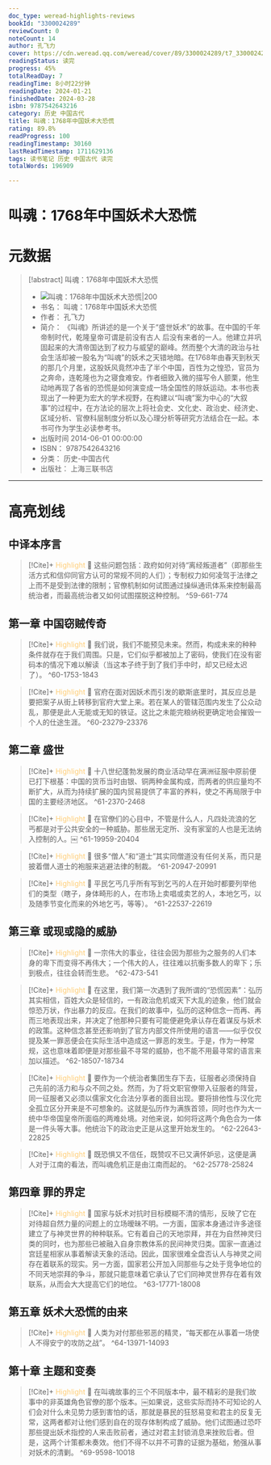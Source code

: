 ```yaml
---
doc_type: weread-highlights-reviews
bookId: "3300024289"
reviewCount: 0
noteCount: 14
author: 孔飞力
cover: https://cdn.weread.qq.com/weread/cover/89/3300024289/t7_3300024289.jpg
readingStatus: 读完
progress: 45%
totalReadDay: 7
readingTime: 8小时22分钟
readingDate: 2024-01-21
finishedDate: 2024-03-28
isbn: 9787542643216
category: 历史 中国古代
title: 叫魂：1768年中国妖术大恐慌
rating: 89.8%
readProgress: 100
readingTimestamp: 30160
lastReadTimestamp: 1711629136
tags: 读书笔记 历史 中国古代 读完
totalWords: 196909

---
```


# 叫魂：1768年中国妖术大恐慌

# 元数据
> [!abstract] 叫魂：1768年中国妖术大恐慌
> - ![ 叫魂：1768年中国妖术大恐慌|200](https://cdn.weread.qq.com/weread/cover/89/3300024289/t7_3300024289.jpg)
> - 书名： 叫魂：1768年中国妖术大恐慌
> - 作者： 孔飞力
> - 简介： 《叫魂》所讲述的是一个关于“盛世妖术”的故事。在中国的千年帝制时代，乾隆皇帝可谓是前没有古人 后没有来者的一人。他建立并巩固起来的大清帝国达到了权力与威望的巅峰。然而整个大清的政治与社会生活却被一股名为“叫魂”的妖术之天错地暗。在1768年由春天到秋天的那几个月里，这股妖风竟然冲击了半个中国，百性为之惶恐，官员为之奔命，连乾隆也为之寝食难安。作者细致入微的描写令人颤栗，他生动地再现了各省的恐慌是如何演变成一场全国性的除妖运动。本书也表现出了一种更为宏大的学术视野，在构建以“叫魂”案为中心的“大叙事”的过程中，在方法论的层次上将社会史、文化史、政治史、经济史、区域分析、官僚科层制度分析以及心理分析等研究方法结合在一起。本书可作为学生必读参考书。
> - 出版时间 2014-06-01 00:00:00
> - ISBN： 9787542643216
> - 分类： 历史-中国古代
> - 出版社： 上海三联书店



---

# 高亮划线
## 中译本序言


> [!Cite]+ <span style="color: #ffce78;">Highlight</span>
> 📌 这些问题包括：政府如何对待“离经叛道者”（即那些生活方式和信仰同官方认可的常规不同的人们）；专制权力如何凌驾于法律之上而不是受到法律的限制；官僚机制如何试图通过操纵通讯体系来控制最高统治者，而最高统治者又如何试图摆脱这种控制。
> ^59-661-774
## 第一章 中国窃贼传奇


> [!Cite]+ <span style="color: #ffce78;">Highlight</span>
> 📌 我们说，我们不能预见未来。然而，构成未来的种种条件就存在于我们周围。只是，它们似乎都被加上了密码，使我们在没有密码本的情况下难以解读（当这本子终于到了我们手中时，却又已经太迟了）。
> ^60-1753-1843


> [!Cite]+ <span style="color: #ffce78;">Highlight</span>
> 📌 官府在面对因妖术而引发的歇斯底里时，其反应总是要把案子从街上转移到官府大堂上来。若在某人的管辖范围内发生了公众动乱，那便是此人无能或无知的铁证。这比之未能完粮纳税更确定地会摧毁一个人的仕途生涯。
> ^60-23279-23376
## 第二章 盛世


> [!Cite]+ <span style="color: #ffce78;">Highlight</span>
> 📌 十八世纪蓬勃发展的商业活动早在满洲征服中原前便已打下根基：中国的货币当时由银、铜两种金属构成，而两者的供应量均不断扩大，从而为持续扩展的国内贸易提供了丰富的养料，使之不再局限于中国的主要经济地区。
> ^61-2370-2468


> [!Cite]+ <span style="color: #ffce78;">Highlight</span>
> 📌 在官僚们的心目中，不管是什么人，凡四处流浪的乞丐都是对于公共安全的一种威胁。那些居无定所、没有家室的人也是无法纳入控制的人。￼
> ^61-19959-20404


> [!Cite]+ <span style="color: #ffce78;">Highlight</span>
> 📌 很多“僧人”和“道士”其实同僧道没有任何关系，而只是披着僧人道士的袍服来逃避法律的制裁。
> ^61-20947-20991


> [!Cite]+ <span style="color: #ffce78;">Highlight</span>
> 📌 平民乞丐几乎所有写到乞丐的人在开始时都要列举他们的类型（瞎子，身体畸形的人，在市场上卖唱或卖艺的人，本地乞丐，以及随季节变化而来的外地乞丐，等等）。
> ^61-22537-22619
## 第三章 或现或隐的威胁


> [!Cite]+ <span style="color: #ffce78;">Highlight</span>
> 📌 一宗伟大的事业，往往会因为那些为之服务的人们本身的卑下而变得不再伟大；一个伟大的人，往往难以抗衡多数人的卑下；乐到极点，往往会转而生悲。
> ^62-473-541


> [!Cite]+ <span style="color: #ffce78;">Highlight</span>
> 📌 在这里，我们第一次遇到了我所谓的“恐慌因素”：弘历其实相信，百姓大众是轻信的，一有政治危机或天下大乱的迹象，他们就会惊恐万状，作出暴力的反应。在我们的故事中，弘历的这种信念一而再、再而三地表现出来，并决定了他那种只要有可能便避免承认存在着谋反与妖术的政策。这种信念甚至还影响到了官方内部文件所使用的语言——似乎仅仅提及某一罪恶便会在实际生活中造成这一罪恶的发生。于是，作为一种常规，这也意味着即便是对那些最不寻常的威胁，也不能不用最寻常的语言来加以描述。
> ^62-18507-18734


> [!Cite]+ <span style="color: #ffce78;">Highlight</span>
> 📌 要作为一个统治者集团生存下去，征服者必须保持自己先前的活力和与众不同之处。然而，为了将文职官僚带入征服者的阵营，同一征服者又必须以儒家文化合法分享者的面目出现。要将排他性与汉化完全孤立区分开来是不可想象的。这就是弘历作为满族首领，同时也作为大一统中华帝国皇帝所面临的两难处境。对他来说，如何将这两个角色合为一体是一件头等大事。他统治下的政治史正是从这里开始发生的。
> ^62-22643-22825


> [!Cite]+ <span style="color: #ffce78;">Highlight</span>
> 📌 既恐惧又不信任，既赞叹不已又满怀妒忌，这便是满人对于江南的看法，而叫魂危机正是由江南而起的。
> ^62-25778-25824
## 第四章 罪的界定


> [!Cite]+ <span style="color: #ffce78;">Highlight</span>
> 📌 国家与妖术对抗时目标模糊不清的情形，反映了它在对待超自然力量的问题上的立场暧昧不明。一方面，国家本身通过许多途径建立了与神灵世界的种种联系。它有着自己的天地崇拜，并在为自然神灵归类的同时，也为那些已被融入自身宗教体系的民间神灵归类。国家一直通过宫廷星相家从事着解读天象的活动。因此，国家很难全盘否认人与神灵之间存在着联系的现实。另一方面，国家若公开加入同那些与之处于竞争地位的不同天地崇拜的争斗，那就只能意味着它承认了它们同神灵世界存在着有效联系，从而会大大提高它们的地位。
> ^63-17771-18008
## 第五章 妖术大恐慌的由来


> [!Cite]+ <span style="color: #ffce78;">Highlight</span>
> 📌 人类为对付那些邪恶的精灵，“每天都在从事着一场使人不得安宁的攻防之战”。
> ^64-13971-14093
## 第十章 主题和变奏


> [!Cite]+ <span style="color: #ffce78;">Highlight</span>
> 📌 在叫魂故事的三个不同版本中，最不精彩的是我们故事中的非英雄角色官僚的那个版本。￼如果说，这些实际而持不可知论的人们会对什么未见势力感到害怕的话，那就是暴民的狂怒易变和君主的反复无常，这两者都对让他们感到自在的现存体制构成了威胁。他们试图通过恐吓那些提出妖术指控的人来击败前者，通过对君主封锁消息来挫败后者。但是，这两个计策都未奏效。他们不得不以并不可靠的证据为基础，勉强从事对妖术的清剿。
> ^69-9598-10018


